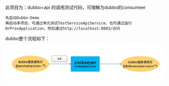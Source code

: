 此项目为：dubbo+api 的调用测试代码，可理解为dubbo的consumeer

    先启动Dubbo-Demo
    再启动本项目，可通过单元测试TestServiceApiService，也可通过运行HrProsApplication，然后通过http://localhost:8083/访问
  
dubbo整个流程如下：

![iamges text](./src/main/resources/images/zookeeper.jpg)





